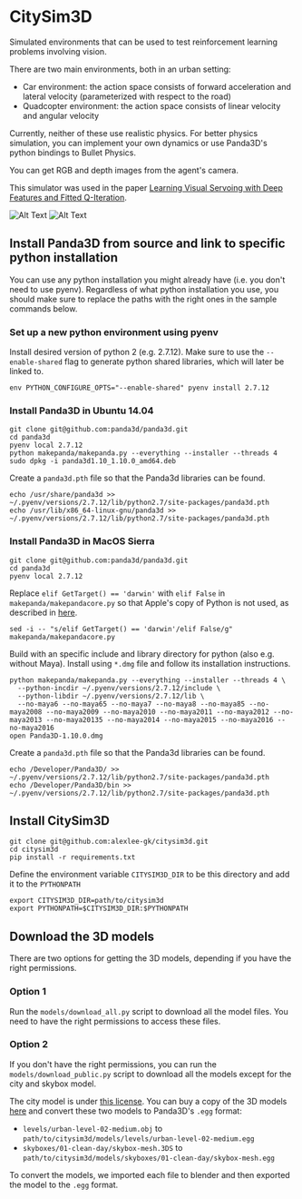 # CitySim3D
Simulated environments that can be used to test reinforcement learning problems involving vision.

There are two main environments, both in an urban setting:
- Car environment: the action space consists of forward acceleration and lateral velocity (parameterized with respect to the road)
- Quadcopter environment: the action space consists of linear velocity and angular velocity

Currently, neither of these use realistic physics. For better physics simulation, you can implement your own dynamics or use Panda3D's python bindings to Bullet Physics.

You can get RGB and depth images from the agent's camera.

This simulator was used in the paper <a href="https://openreview.net/forum?id=r1YNw6sxg" target="_blank">Learning Visual Servoing with Deep Features and Fitted Q-Iteration</a>.

![Alt Text](http://rll.berkeley.edu/citysim3d/screenshot_top.gif)
![Alt Text](http://rll.berkeley.edu/citysim3d/screenshot_back.gif)

## Install Panda3D from source and link to specific python installation

You can use any python installation you might already have (i.e. you don't need to use pyenv). Regardless of what python installation you use, you should make sure to replace the paths with the right ones in the sample commands below.

### Set up a new python environment using pyenv

Install desired version of python 2 (e.g. 2.7.12). Make sure to use the `--enable-shared` flag to generate python shared libraries, which will later be linked to.
```
env PYTHON_CONFIGURE_OPTS="--enable-shared" pyenv install 2.7.12
```

### Install Panda3D in Ubuntu 14.04
```
git clone git@github.com:panda3d/panda3d.git
cd panda3d
pyenv local 2.7.12
python makepanda/makepanda.py --everything --installer --threads 4
sudo dpkg -i panda3d1.10_1.10.0_amd64.deb
```
Create a `panda3d.pth` file so that the Panda3d libraries can be found.
```
echo /usr/share/panda3d >> ~/.pyenv/versions/2.7.12/lib/python2.7/site-packages/panda3d.pth
echo /usr/lib/x86_64-linux-gnu/panda3d >> ~/.pyenv/versions/2.7.12/lib/python2.7/site-packages/panda3d.pth
```

### Install Panda3D in MacOS Sierra
```
git clone git@github.com:panda3d/panda3d.git
cd panda3d
pyenv local 2.7.12
```
Replace `elif GetTarget() == 'darwin'` with `elif False` in `makepanda/makepandacore.py` so that Apple's copy of Python is not used, as described in <a href="https://www.panda3d.org/forums/viewtopic.php?f=5&t=18331" target="_blank">here</a>.
```
sed -i -- "s/elif GetTarget() == 'darwin'/elif False/g" makepanda/makepandacore.py
```
Build with an specific include and library directory for python (also e.g. without Maya). Install using `*.dmg` file and follow its installation instructions.
```
python makepanda/makepanda.py --everything --installer --threads 4 \
  --python-incdir ~/.pyenv/versions/2.7.12/include \
  --python-libdir ~/.pyenv/versions/2.7.12/lib \
  --no-maya6 --no-maya65 --no-maya7 --no-maya8 --no-maya85 --no-maya2008 --no-maya2009 --no-maya2010 --no-maya2011 --no-maya2012 --no-maya2013 --no-maya20135 --no-maya2014 --no-maya2015 --no-maya2016 --no-maya2016
open Panda3D-1.10.0.dmg
```
Create a `panda3d.pth` file so that the Panda3d libraries can be found.
```
echo /Developer/Panda3D/ >> ~/.pyenv/versions/2.7.12/lib/python2.7/site-packages/panda3d.pth
echo /Developer/Panda3D/bin >> ~/.pyenv/versions/2.7.12/lib/python2.7/site-packages/panda3d.pth
```

## Install CitySim3D
```
git clone git@github.com:alexlee-gk/citysim3d.git
cd citysim3d
pip install -r requirements.txt
```
Define the environment variable `CITYSIM3D_DIR` to be this directory and add it to the `PYTHONPATH`
```
export CITYSIM3D_DIR=path/to/citysim3d
export PYTHONPATH=$CITYSIM3D_DIR:$PYTHONPATH
```

## Download the 3D models
There are two options for getting the 3D models, depending if you have the right permissions.

### Option 1
Run the `models/download_all.py` script to download all the model files. You need to have the right permissions to access these files.

### Option 2
If you don't have the right permissions, you can run the `models/download_public.py` script to download all the models except for the city and skybox model.

The city model is under <a href="https://3drt.com/license.htm" target="_blank">this license</a>. You can buy a copy of the 3D models <a href="http://3drt.com/store/environments/megacity-construction-kit.html" target="_blank">here</a> and convert these two models to Panda3D's `.egg` format:
- `levels/urban-level-02-medium.obj` to `path/to/citysim3d/models/levels/urban-level-02-medium.egg`
- `skyboxes/01-clean-day/skybox-mesh.3DS` to `path/to/citysim3d/models/skyboxes/01-clean-day/skybox-mesh.egg`

To convert the models, we imported each file to blender and then exported the model to the `.egg` format.
